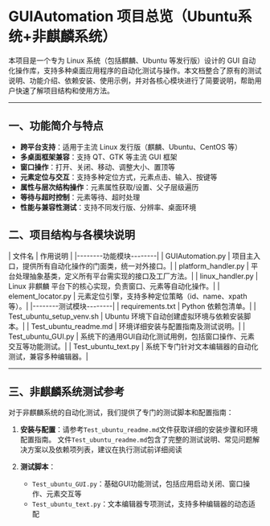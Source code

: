 # GUIAutomation 项目总览（Ubuntu系统+非麒麟系统）

本项目是一个专为 Linux 系统（包括麒麟、Ubuntu 等发行版）设计的 GUI 自动化操作库，支持多种桌面应用程序的自动化测试与操作。本文档整合了原有的测试说明、功能介绍、依赖安装、使用示例，并对各核心模块进行了简要说明，帮助用户快速了解项目结构和使用方法。

---

## 一、功能简介与特点

- **跨平台支持**：适用于主流 Linux 发行版（麒麟、Ubuntu、CentOS 等）
- **多桌面框架兼容**：支持 QT、GTK 等主流 GUI 框架
- **窗口操作**：打开、关闭、移动、调整大小、置顶等
- **元素定位与交互**：支持多种定位方式，元素点击、输入、按键等
- **属性与层次结构操作**：元素属性获取/设置、父子层级遍历
- **等待与超时控制**：元素等待、超时处理
- **性能与兼容性测试**：支持不同发行版、分辨率、桌面环境



## 二、项目结构与各模块说明

| 文件名 | 作用说明 |
|--------功能模块--------|
| GUIAutomation.py | 项目主入口，提供所有自动化操作的门面类，统一对外接口。|
| platform_handler.py | 平台处理抽象基类，定义所有平台需实现的接口及工厂方法。|
| linux_handler.py | Linux 非麒麟 平台下的核心实现，负责窗口、元素等自动化操作。|
| element_locator.py | 元素定位引擎，支持多种定位策略（id、name、xpath 等）。|
|--------测试模块--------|
| requirements.txt | Python 依赖包清单。|
| Test_ubuntu_setup_venv.sh | Ubuntu 环境下自动创建虚拟环境与依赖安装脚本。|
| Test_ubuntu_readme.md | 环境详细安装与配置指南及测试说明。|
| Test_ubuntu_GUI.py | 系统下的通用GUI自动化测试用例，包括窗口操作、元素交互等功能测试。|
| Test_ubuntu_text.py | 系统下专门针对文本编辑器的自动化测试，兼容多种编辑器。|

---

## 三、非麒麟系统测试参考

对于非麒麟系统的自动化测试，我们提供了专门的测试脚本和配置指南：

1. **安装与配置**：请参考`Test_ubuntu_readme.md`文件获取详细的安装步骤和环境配置指南。
文件`Test_ubuntu_readme.md`包含了完整的测试说明、常见问题解决方案以及依赖项列表，建议在执行测试前详细阅读

2. **测试脚本**：
   - `Test_ubuntu_GUI.py`：基础GUI功能测试，包括应用启动关闭、窗口操作、元素交互等
   - `Test_ubuntu_text.py`：文本编辑器专项测试，支持多种编辑器的动态适配
